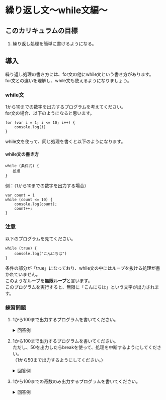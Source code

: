 # 繰り返し文〜while文編〜

## このカリキュラムの目標
1. 繰り返し処理を簡単に書けるようになる。

## 導入
繰り返し処理の書き方には、for文の他にwhile文という書き方があります。  
for文との違いを理解し、while文も使えるようになりましょう。

### while文
1から10までの数字を出力するプログラムを考えてください。  
for文の場合、以下のようになると思います。

```
for (var i = 1; i <= 10; i++) {
    console.log(i)
}
```

while文を使って、同じ処理を書くと以下のようになります。

#### while文の書き方

```
while (条件式) {
　　処理
}
```

例：（1から10までの数字を出力する場合）

```
var count = 1
while (count <= 10) {
    console.log(count);
    count++;
}
```

### 注意
以下のプログラムを見てください。

```
while (true) {
    console.log("こんにちは")
}
```

条件の部分が「true」になっており、while文の中にはループを抜ける処理が書かれていません。  
このようなループを**無限ループ**と言います。  
このプログラムを実行すると、無限に「こんにちは」という文字が出力されます。  

### 練習問題
1. 1から100まで出力するプログラムを書いてください。
	
	<details><summary>回答例</summary><div>
	
	```
	var num = 1
	
	while (num <= 100) {
	    console.log(num);
	    num++;
	}
	```
	
	</div></details>
	
2. 1から100まで出力するプログラムを書いてください。  
ただし、50を出力したらbreakを使って、処理を中断するようにしてください。  
（1から50まで出力するようにしてください。）

	<details><summary>回答例</summary><div>
	
	```
	var num = 1
	
	while (num <= 100) {
	    if num > 50 {
	        break;
	    }
	    console.log(num);
	    num++;
	}
	```
	
	</div></details>
	
3. 1から100までの奇数のみ出力するプログラムを書いてください。  
	<details><summary>回答例</summary><div>
	
	```
	var num = 1
	
	while (num <= 100) {
	    if (num % 2 == 0) {
	        num++;
	        continue;
	    }
	    console.log(num);
	    num++;
	}
	
	```
	
	</div></details>